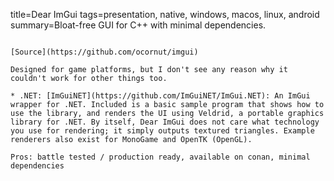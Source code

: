 title=Dear ImGui
tags=presentation, native, windows, macos, linux, android
summary=Bloat-free GUI for C++ with minimal dependencies.
~~~~~~

[Source](https://github.com/ocornut/imgui)

Designed for game platforms, but I don't see any reason why it couldn't work for other things too.

* .NET: [ImGuiNET](https://github.com/ImGuiNET/ImGui.NET): An ImGui wrapper for .NET. Included is a basic sample program that shows how to use the library, and renders the UI using Veldrid, a portable graphics library for .NET. By itself, Dear ImGui does not care what technology you use for rendering; it simply outputs textured triangles. Example renderers also exist for MonoGame and OpenTK (OpenGL). 

Pros: battle tested / production ready, available on conan, minimal dependencies
